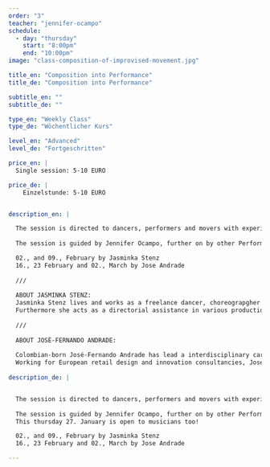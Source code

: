 ```yaml
---
order: "3"
teacher: "jennifer-ocampo"
schedule:
  - day: "thursday"
    start: "8:00pm"
    end: "10:00pm"
image: "class-composition-of-improvised-movement.jpg"

title_en: "Composition into Performance"
title_de: "Composition into Performance"

subtitle_en: ""
subtitle_de: ""

type_en: "Weekly Class"
type_de: "Wöchentlicher Kurs"

level_en: "Advanced"
level_de: "Fortgeschritten"

price_en: |
  Single session: 5-10 EURO

price_de: |
    Einzelstunde: 5-10 EURO   


description_en: |

  The session is directed to dancers, performers and movers with experience, who are interested on the praxis of improvisation, instant composition and performance.
  
  The session is guided by Jennifer Ocampo, further on by other Performers.  

  02., and 09., February by Jasminka Stenz  
  16., 23 February and 02., March by Jose Andrade  
  
  ///
  
  ABOUT JASMINKA STENZ: 
  Jasminka Stenz lives and works as a freelance dancer, choreograpgher and pedagogue in Berlin and in swizerland. Beside her long-standing companions, the music (violin) and the tango, Jasminka Stenz is a performer, who finished her education at TIP Bewegungs-art Freiburg. She creates own work and is to be seen as a performer in different pieces, with contemporary dance, as well as with her music. Her meinfocus is the improvisation. 
  Furthermore she acts as a directorial assistance in various productions. Jasminka Stenz works, beside the free lance activity as an artist, temporarily as a pedagogue with autistic children, body-and dance-oriented. Moreover, she leads courses in dance improvisation and Tango Argentino in Berlin. / Contact: jasminka.stenz@gmail.com
  
  ///
  
  ABOUT JOSÈ-FERNANDO ANDRADE:
  
  Colombian-born José-Fernando Andrade has lead a interdisciplinary career as a dancer, actor and director but also, as an spatial designer. Following his Integrated Arts and Theatre studies in Colombia, he began developing his own acclaimed dance-theatre performances, whilst working on architectural and scenography projects. In 2004, José-Fernando established himself in Spain and then in Germany, where he continued to collaborate with dance-theatre companies, as well as direct multimedia arts projects. He also has been teaching and conducting workshops for both public and private institutions. 
  Working for European retail design and innovation consultancies, José-Fernando developed his knowledge of new technologies. Stemming from this passion, he recently founded a creative lab, which connects dance with sensing technologies to create immersive experiences, mixing neurotech and body tracking in order to generate of visuals and sounds in real time.
  
description_de: |


  The session is directed to dancers, performers and movers with experience, who are interested on the praxis of improvisation, instant composition and performance.
  
  The session is guided by Jennifer Ocampo, further on by other Performers.  
  This thursday 27. January is open to musicians too!

  02., and 09., February by Jasminka Stenz  
  16., 23 February and 02., March by Jose Andrade

---
```

